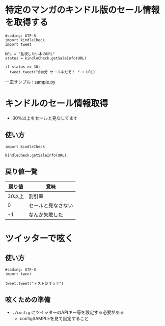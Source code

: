 # 特定のマンガのキンドル版のセール情報を取得する
```
#coding: UTF-8
import kindleCheck
import tweet

URL = "監視したい本のURL"
status = kindleCheck.getSaleInfo(URL)

if status >= 30:
  tweet.tweet("@自分 セール中だぞ！ " + URL)
```
一応サンプル : [sample.py](sample.py)

# キンドルのセール情報取得
- 30%以上をセールと見なしてます

## 使い方
```
import kindleCheck

kindleCheck.getSaleInfo(URL)
```

## 戻り値一覧
|戻り値|意味|
-|-
|30以上|割引率|
|0|セールと見なさない|
|-1|なんか失敗した|

# ツイッターで呟く
## 使い方
```
#coding: UTF-8
import tweet

tweet.tweet("テストだオラァ")
```

## 呟くための準備
- `./config` にツイッターのAPIキー等を設定する必要がある
  - configSAMPLEを見て設定すること
